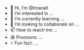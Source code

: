 - 👋 Hi, I’m @Imanell
- 👀 I’m interested in ...
- 🌱 I’m currently learning ...
- 💞️ I’m looking to collaborate on ...
- 📫 How to reach me ...
- 😄 Pronouns: ...
- ⚡ Fun fact: ...

<!---
Imanell/Imanell is a ✨ special ✨ repository because its `README.md` (this file) appears on your GitHub profile.
You can click the Preview link to take a look at your changes.
--->
